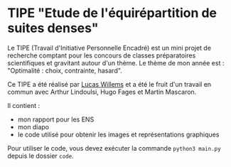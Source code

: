 # TIPE "Etude de l'équirépartition de suites denses"

Le TIPE (Travail d'Initiative Personnelle Encadré) est un mini projet de recherche comptant pour les concours de classes préparatoires scientifiques et gravitant autour d'un thème. Le thème de mon année est : "Optimalité : choix, contrainte, hasard".

Ce TIPE a été réalisé par [Lucas Willems](http://www.lucaswillems.com) et a été le fruit d'un travail en commun avec Arthur Lindoulsi, Hugo Fages et Martin Mascaron.

Il contient :
- mon rapport pour les ENS
- mon diapo
- le code utilisé pour obtenir les images et représentations graphiques

Pour utiliser le code, vous devez exécuter la commande `python3 main.py` depuis le dossier `code`.